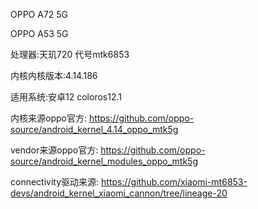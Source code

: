 OPPO A72 5G

OPPO A53 5G

处理器:天玑720 代号mtk6853

内核内核版本:4.14.186

适用系统:安卓12  coloros12.1

内核来源oppo官方:
https://github.com/oppo-source/android_kernel_4.14_oppo_mtk5g

vendor来源oppo官方:
https://github.com/oppo-source/android_kernel_modules_oppo_mtk5g

connectivity驱动来源:
https://github.com/xiaomi-mt6853-devs/android_kernel_xiaomi_cannon/tree/lineage-20
